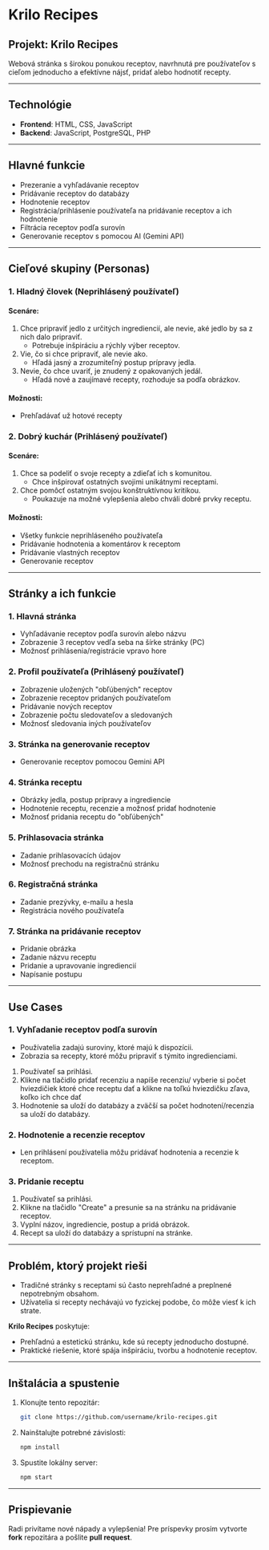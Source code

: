 # Krilo Recipes

## Projekt: Krilo Recipes
Webová stránka s širokou ponukou receptov, navrhnutá pre používateľov s cieľom jednoducho a efektívne nájsť, pridať alebo hodnotiť recepty.

---

## Technológie
- **Frontend**: HTML, CSS, JavaScript
- **Backend**: JavaScript, PostgreSQL, PHP

---

## Hlavné funkcie
- Prezeranie a vyhľadávanie receptov
- Pridávanie receptov do databázy
- Hodnotenie receptov
- Registrácia/prihlásenie používateľa na pridávanie receptov a ich hodnotenie
- Filtrácia receptov podľa surovín
- Generovanie receptov s pomocou AI (Gemini API)

---

## Cieľové skupiny (Personas)

### 1. **Hladný človek** (Neprihlásený používateľ)

#### Scenáre:
1. Chce pripraviť jedlo z určitých ingrediencií, ale nevie, aké jedlo by sa z nich dalo pripraviť. 
   - Potrebuje inšpiráciu a rýchly výber receptov.
2. Vie, čo si chce pripraviť, ale nevie ako.
   - Hľadá jasný a zrozumiteľný postup prípravy jedla.
3. Nevie, čo chce uvariť, je znudený z opakovaných jedál.
   - Hľadá nové a zaujímavé recepty, rozhoduje sa podľa obrázkov.

#### Možnosti:
- Prehľadávať už hotové recepty

### 2. **Dobrý kuchár** (Prihlásený používateľ)

#### Scenáre:
1. Chce sa podeliť o svoje recepty a zdieľať ich s komunitou.
   - Chce inšpirovať ostatných svojimi unikátnymi receptami.
2. Chce pomôcť ostatným svojou konštruktívnou kritikou.
   - Poukazuje na možné vylepšenia alebo chváli dobré prvky receptu.

#### Možnosti:
- Všetky funkcie neprihláseného používateľa
- Pridávanie hodnotenia a komentárov k receptom
- Pridávanie vlastných receptov
- Generovanie receptov

---

## Stránky a ich funkcie

### 1. **Hlavná stránka**
- Vyhľadávanie receptov podľa surovín alebo názvu
- Zobrazenie 3 receptov vedľa seba na šírke stránky (PC)
- Možnosť prihlásenia/registrácie vpravo hore

### 2. **Profil používateľa** (Prihlásený používateľ)
- Zobrazenie uložených "obľúbených" receptov
- Zobrazenie receptov pridaných používateľom
- Pridávanie nových receptov
- Zobrazenie počtu sledovateľov a sledovaných
- Možnosť sledovania iných používateľov

### 3. **Stránka na generovanie receptov**
- Generovanie receptov pomocou Gemini API

### 4. **Stránka receptu**
- Obrázky jedla, postup prípravy a ingrediencie
- Hodnotenie receptu, recenzie a možnosť pridať hodnotenie
- Možnosť pridania receptu do "obľúbených"

### 5. **Prihlasovacia stránka**
- Zadanie prihlasovacích údajov
- Možnosť prechodu na registračnú stránku

### 6. **Registračná stránka**
- Zadanie prezývky, e-mailu a hesla
- Registrácia nového používateľa

### 7. **Stránka na pridávanie receptov**
- Pridanie obrázka
- Zadanie názvu receptu
- Pridanie a upravovanie ingrediencií
- Napísanie postupu

---

## Use Cases

### 1. Vyhľadanie receptov podľa surovín
- Používatelia zadajú suroviny, ktoré majú k dispozícii.
- Zobrazia sa recepty, ktoré môžu pripraviť s týmito ingredienciami.
1. Používateľ sa prihlási.
2. Klikne na tlačidlo pridať recenziu a napíše recenziu/  vyberie si počet hviezdičiek ktoré chce receptu dať a klikne na toľkú hviezdičku zľava, koľko ich chce dať
3. Hodnotenie sa uloží do databázy a zväčší sa počet hodnotení/recenzia sa uloží do databázy.

### 2. Hodnotenie a recenzie receptov
- Len prihlásení používatelia môžu pridávať hodnotenia a recenzie k receptom.

### 3. Pridanie receptu
1. Používateľ sa prihlási.
2. Klikne na tlačidlo "Create" a presunie sa na stránku na pridávanie receptov.
3. Vyplní názov, ingrediencie, postup a pridá obrázok.
4. Recept sa uloží do databázy a sprístupní na stránke.

---

## Problém, ktorý projekt rieši
- Tradičné stránky s receptami sú často neprehľadné a preplnené nepotrebným obsahom.
- Užívatelia si recepty nechávajú vo fyzickej podobe, čo môže viesť k ich strate.

**Krilo Recipes** poskytuje:
- Prehľadnú a estetickú stránku, kde sú recepty jednoducho dostupné.
- Praktické riešenie, ktoré spája inšpiráciu, tvorbu a hodnotenie receptov.

---

## Inštalácia a spustenie
1. Klonujte tento repozitár:
   ```bash
   git clone https://github.com/username/krilo-recipes.git
   ```
2. Nainštalujte potrebné závislosti:
   ```bash
   npm install
   ```
3. Spustite lokálny server:
   ```bash
   npm start
   ```

---

## Prispievanie
Radi privítame nové nápady a vylepšenia! Pre príspevky prosím vytvorte **fork** repozitára a pošlite **pull request**.
